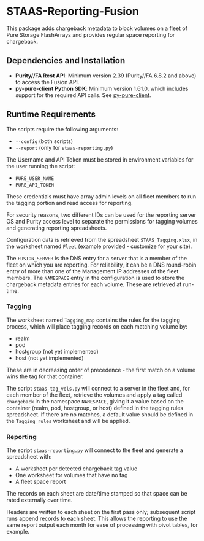 # STAAS-Reporting-Fusion

This package adds chargeback metadata to block volumes on a fleet of Pure Storage FlashArrays and provides regular space reporting for chargeback.

## Dependencies and Installation

- **Purity//FA Rest API**: Minimum version 2.39 (Purity//FA 6.8.2 and above) to access the Fusion API.
- **py-pure-client Python SDK**: Minimum version 1.61.0, which includes support for the required API calls. See [py-pure-client](https://github.com/PureStorage-OpenConnect/py-pure-client).

## Runtime Requirements

The scripts require the following arguments:
- `--config` (both scripts)
- `--report` (only for `staas-reporting.py`)

The Username and API Token must be stored in environment variables for the user running the script:
- `PURE_USER_NAME`
- `PURE_API_TOKEN`

These credentials must have array admin levels on all fleet members to run the tagging portion and read access for reporting.

For security reasons, two different IDs can be used for the reporting server OS and Purity access level to separate the permissions for tagging volumes and generating reporting spreadsheets.

Configuration data is retrieved from the spreadsheet `STAAS_Tagging.xlsx`, in the worksheet named `Fleet` (example provided - customize for your site).

The `FUSION_SERVER` is the DNS entry for a server that is a member of the fleet on which you are reporting. For reliability, it can be a DNS round-robin entry of more than one of the Management IP addresses of the fleet members. The `NAMESPACE` entry in the configuration is used to store the chargeback metadata entries for each volume. These are retrieved at run-time.

### Tagging

The worksheet named `Tagging_map` contains the rules for the tagging process, which will place tagging records on each matching volume by:
- realm
- pod
- hostgroup (not yet implemented)
- host (not yet implemented)

These are in decreasing order of precedence - the first match on a volume wins the tag for that container.

The script `staas-tag_vols.py` will connect to a server in the fleet and, for each member of the fleet, retrieve the volumes and apply a tag called `chargeback` in the namespace `NAMESPACE`, giving it a value based on the container (realm, pod, hostgroup, or host) defined in the tagging rules spreadsheet. If there are no matches, a default value should be defined in the `Tagging_rules` worksheet and will be applied.

### Reporting

The script `staas-reporting.py` will connect to the fleet and generate a spreadsheet with:
- A worksheet per detected chargeback tag value
- One worksheet for volumes that have no tag
- A fleet space report

The records on each sheet are date/time stamped so that space can be rated externally over time.

Headers are written to each sheet on the first pass only; subsequent script runs append records to each sheet. This allows the reporting to use the same report output each month for ease of processing with pivot tables, for example.